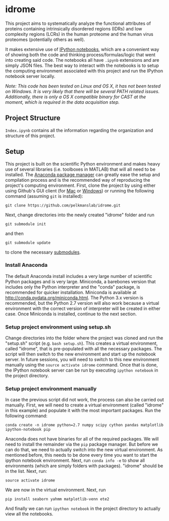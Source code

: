 # idrome

This project aims to systematically analyze the functional attributes of proteins containing intrinsically disordered regions (IDRs) and low complexity regions (LCRs) in the human proteome and the human virus proteomes (potentially others as well).

It makes extensive use of [IPython notebooks](http://www.ipython.org), which are a convenient way of showing both the code and thinking process/formulas/logic that went into creating said code. The notebooks all have `.ipynb` extensions and are simply JSON files. The best way to interact with the notebooks is to setup the computing environment associated with this project and run the IPython notebook server locally. 

*Note: This code has been tested on Linux and OS X, it has not been tested on Windows. It is very likely that there will be several PATH related issues. Additionally, there is only a OS X compatible binary for CAST at the moment, which is required in the data acquisition step.*

## Project Structure

`Index.ipynb` contains all the information regarding the organization and structure of this project.

## Setup

This project is built on the scientific Python environment and makes heavy use of several libraries (i.e. toolboxes in MATLAB) that will all need to be installed. The [Anaconda package manager](http://docs.continuum.io/anaconda/) can greatly ease the setup and compilation process and is the recommended way of reproducing the project's computing environment. First, clone the project by using either using Github's GUI client (for [Mac](http://mac.github.com) or [Windows](http://windows.github.com)) or running the following command (assuming `git` is installed):
```
git clone https://github.com/pelkmanslab/idrome.git
```
Next, change directories into the newly created "idrome" folder and run 
```
git submodule init
```
and then
```
git submodule update
```
to clone the necessary [submodules](http://www.git-scm.com/book/en/Git-Tools-Submodules). 

### Install Anaconda 
The default Anaconda install includes a very large number of scientific Python packages and is very large. Miniconda, a barebones version that includes only the Python interpreter and the "conda" package, is recommended for quicker installation. Miniconda is available at <http://conda.pydata.org/miniconda.html>. The Python 3.x version is recommended, but the Python 2.7 version will also work because a virtual environment with the correct version of interpreter will be created in either case. Once Miniconda is installed, continue to the next section.

### Setup project environment using setup.sh

Change directories into the folder where the project was cloned and run the "setup.sh" script (e.g. `bash setup.sh`). This creates a virtual environment, called "idrome", that is pre-populated with all the necessary packages. The script will then switch to the new environment and start up the notebook server. In future sessions, you will need to switch to this new environment manually using the `source activate idrome` command. Once that is done, the IPython notebook server can be run by executing `ipython notebook` in the project directory.

### Setup project environment manually

In case the previous script did not work, the process can also be carried out manually. First, we will need to create a virtual environment (called "idrome" in this example) and populate it with the most important packages. Run the following command:

```
conda create -n idrome python=2.7 numpy scipy cython pandas matplotlib ipython-notebook pip
```
Anaconda does not have binaries for all of the required packages. We will need to install the remainder via the `pip` package manager. But before we can do that, we need to actually switch into the new virtual environment. As mentioned before, this needs to be done every time you want to start the ipython notebook environment. Next, run `conda info -e` to show all environments (which are simply folders with packages). "idrome" should be in the list. Next, run:
```
source activate idrome
```
We are now in the virtual environment. Next, run
```
pip install seaborn yahmm matplotlib-venn ete2
```
And finally we can run `ipython notebook` in the project directory to actually view all the notebooks.
